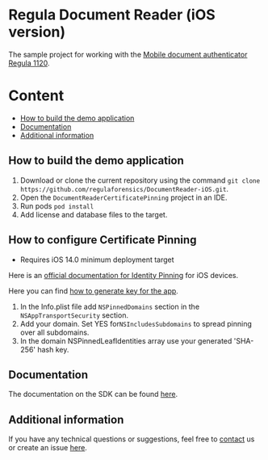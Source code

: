 # Regula Document Reader (iOS version)
The sample project for working with the 
[Mobile document authenticator Regula 1120](https://regulaforensics.com/en/products/machine_verification/1120/).

# Content
* [How to build the demo application](#how-to-build-the-demo-application)
* [Documentation](#documentation)
* [Additional information](#additional-information)

## How to build the demo application
1. Download or clone the current repository using the command `git clone https://github.com/regulaforensics/DocumentReader-iOS.git`.
2. Open the `DocumentReaderCertificatePinning` project in an IDE.
3. Run pods `pod install`
4. Add license and database files to the target.

## How to configure Certificate Pinning
* Requires iOS 14.0 minimum deployment target 

Here is an [official documentation for Identity Pinning](https://developer.apple.com/news/?id=g9ejcf8y) for iOS devices.
 
Here you can find [how to generate key for the app](https://nikunj-joshi.medium.com/ssl-pinning-increase-server-identity-trust-656a2fc7e22b).

1. In the Info.plist file add `NSPinnedDomains` section in the `NSAppTransportSecurity` section.
2. Add your domain. Set YES for`NSIncludesSubdomains` to spread pinning over all subdomains.
3. In the domain NSPinnedLeafIdentities array use your generated 'SHA-256' hash key.

## Documentation
The documentation on the SDK can be found [here](https://docs.regulaforensics.com/develop/doc-reader-sdk/mobile?utm_source=github).

## Additional information
If you have any technical questions or suggestions, feel free to [contact](mailto:android.support@regulaforensics.com) us or create an issue [here](https://github.com/regulaforensics/DocumentReader-iOS/issues).
